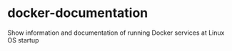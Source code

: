 # docker-documentation
Show information and documentation of running Docker services at Linux OS startup
